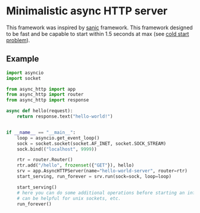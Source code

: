 # Minimalistic async HTTP server

This framework was inspired by [sanic](https://github.com/huge-success/sanic) framework.
This framework designed to be fast and be capable to start within 1.5 seconds at max (see [cold start problem](https://medium.com/@denismakogon/investigating-pythons-performance-issue-cold-start-8ebf443a8a20)).

## Example

```python
import asyncio
import socket

from async_http import app
from async_http import router
from async_http import response

async def hello(request):
    return response.text("hello-world!")


if __name__ == "__main__":
    loop = asyncio.get_event_loop()
    sock = socket.socket(socket.AF_INET, socket.SOCK_STREAM)
    sock.bind(("localhost", 9999))

    rtr = router.Router()
    rtr.add("/hello", frozenset({"GET"}), hello)
    srv = app.AsyncHTTPServer(name="hello-world-server", router=rtr)
    start_serving, run_forever = srv.run(sock=sock, loop=loop)

    start_serving()
    # here you can do some additional operations before starting an infinite serving
    # can be helpful for unix sockets, etc.
    run_forever()
```
